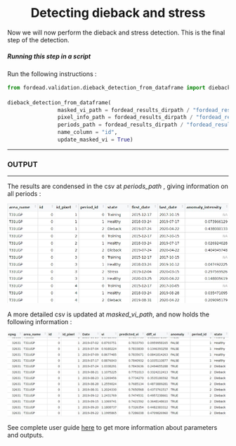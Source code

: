 # <div align="center"> Detecting dieback and stress </div>


Now we will now perform the dieback and stress detection. This is the final step of the detection.

##### Running this step in a script

Run the following instructions :

```python
from fordead.validation.dieback_detection_from_dataframe import dieback_detection_from_dataframe

dieback_detection_from_dataframe(
				masked_vi_path = fordead_results_dirpath / "fordead_results/mask_vi_tuto.csv",
                pixel_info_path = fordead_results_dirpath / "fordead_results/pixel_info_tuto.csv",
                periods_path = fordead_results_dirpath / "fordead_results/periods_tuto.csv",
                name_column = "id",
                update_masked_vi = True)

```

-----
### OUTPUT
-----
The results are condensed in the csv at *periods_path* , giving information on all periods :

![periods_final](Figures/periods_final.jpg "periods_final")

A more detailed csv is updated at *masked_vi_path*, and now holds the following information : 

![masked_vi_updated](Figures/masked_vi_updated.jpg "masked_vi_updated")

See complete user guide [here](https://fordead.gitlab.io/fordead_package/docs/user_guides/english/validation_tools/07_dieback_detection_from_dataframe) to get more information about parameters and outputs.